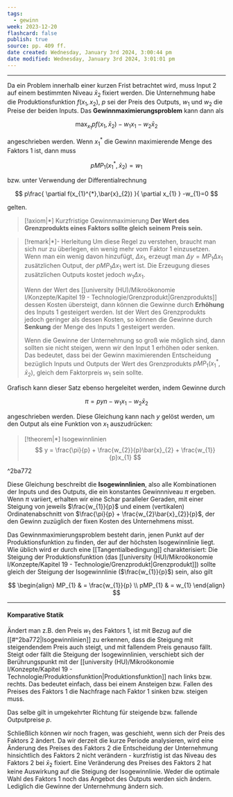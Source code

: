 ```yaml
---
tags:
  - gewinn
week: 2023-12-20
flashcard: false
publish: true
source: pp. 409 ff.
date created: Wednesday, January 3rd 2024, 3:00:44 pm
date modified: Wednesday, January 3rd 2024, 3:01:01 pm
---
```

***

Da ein Problem innerhalb einer kurzen Frist betrachtet wird, muss Input 2 auf einem bestimmten Niveau $\bar{x}_{2}$ fixiert werden. Die Unternehmung habe die Produktionsfunktion $f(x_{1},x_{2})$, $p$ sei der Preis des Outputs, $w_{1}$ und $w_{2}$ die Preise der beiden Inputs. Das **Gewinnmaximierungsproblem** kann dann als

$$
\max_{x_{1}} pf(x_{1}, \bar{x}_{2}) - w_{1}x_{1}-w_{2}\bar{x}_{2}
$$

angeschrieben werden.
Wenn $x_{1}^{*}$ die Gewinn maximierende Menge des Faktors 1 ist, dann muss

$$
pMP_{1}(x_{1}^{*},\bar{x}_{2})=w_{1}
$$

bzw. unter Verwendung der Differentialrechnung

$$
p\frac{ \partial f(x_{1}^{*},\bar{x}_{2}) }{ \partial x_{1} } -w_{1}=0
$$

gelten.

> [!axiom|*] Kurzfristige Gewinnmaximierung
> **Der Wert des Grenzprodukts eines Faktors sollte gleich seinem Preis sein.**

> [!remark|*]- Herleitung
> Um diese Regel zu verstehen, braucht man sich nur zu überlegen, ein wenig mehr vom Faktor 1 einzusetzen. Wenn man ein wenig davon hinzufügt, $\Delta x_{1}$, erzeugt man $\Delta y = MP_{1}\Delta x_{1}$ zusätzlichen Output, der $pMP_{1}\Delta x_{1}$ wert ist. Die Erzeugung dieses zusätzlichen Outputs kostet jedoch $w_{1}\Delta x_{1}$.
> 
> Wenn der Wert des [[university (HU)/Mikroökonomie I/Konzepte/Kapitel 19 - Technologie/Grenzprodukt|Grenzprodukts]] dessen Kosten übersteigt, dann können die Gewinne durch **Erhöhung** des Inputs 1 gesteigert werden. Ist der Wert des Grenzprodukts jedoch geringer als dessen Kosten, so können die Gewinne durch **Senkung** der Menge des Inputs 1 gesteigert werden.
> 
> Wenn die Gewinne der Unternehmung so groß wie möglich sind, dann sollten sie nicht steigen, wenn wir den Input 1 erhöhen oder senken. Das bedeutet, dass bei der Gewinn maximierenden Entscheidung bezüglich Inputs und Outputs der Wert des Grenzprodukts $pMP_{1}(x_{1}^{*},\bar{x}_{2})$, gleich dem Faktorpreis $w_{1}$ sein sollte.

Grafisch kann dieser Satz ebenso hergeleitet werden, indem Gewinne durch

$$
\pi = pyn-w_{1}x_{1} - w_{2}\bar{x}_{2}
$$

angeschrieben werden. Diese Gleichung kann nach $y$ gelöst werden, um den Output als eine Funktion von $x_{1}$ auszudrücken:

> [!theorem|*] Isogewinnlinien
> $$
> y = \frac{\pi}{p} + \frac{w_{2}}{p}\bar{x}_{2} + \frac{w_{1}}{p}x_{1}
> $$

^2ba772

Diese Gleichung beschreibt die **Isogewinnlinien**, also alle Kombinationen der Inputs und des Outputs, die ein konstantes Gewinnniveau $\pi$ ergeben. Wenn $\pi$ variiert, erhalten wir eine Schar paralleler Geraden, mit einer Steigung von jeweils $\frac{w_{1}}{p}$ und einem (vertikalen) Ordinatenabschnitt von
$\frac{\pi}{p} + \frac{w_{2}\bar{x}_{2}}{p}$, der den Gewinn zuzüglich der fixen Kosten des Unternehmens misst.

Das Gewinnmaximierungsproblem besteht darin, jenen Punkt auf der Produktionsfunktion zu finden, der auf der höchsten Isogewinnlinie liegt. Wie üblich wird er durch eine [[Tangentialbedingung]] charakterisiert: Die Steigung der Produktionsfunktion (das [[university (HU)/Mikroökonomie I/Konzepte/Kapitel 19 - Technologie/Grenzprodukt|Grenzprodukt]]) sollte gleich der Steigung der Isogewinnlinie ($\frac{w_{1}}{p}$) sein, also gilt

$$
\begin{align}
 MP_{1} &  = \frac{w_{1}}{p} \\
 pMP_{1} &  = w_{1}
\end{align}
$$

***
#### Komparative Statik

Ändert man z.B. den Preis $w_{1}$ des Faktors 1, ist mit Bezug auf die [[#^2ba772|Isogewinnlinien]] zu erkennen, dass die Steigung mit steigendendem Preis auch steigt, und mit fallendem Preis genauso fällt. Steigt oder fällt die Steigung der Isogewinnlinien, verschiebt sich der Berührungspunkt mit der [[university (HU)/Mikroökonomie I/Konzepte/Kapitel 19 - Technologie/Produktionsfunktion|Produktionsfunktion]] nach links bzw. rechts.
Das bedeutet einfach, dass bei einem Ansteigen bzw. Fallen des Preises des Faktors 1 die Nachfrage nach Faktor 1 sinken bzw. steigen muss.

Das selbe gilt in umgekehrter Richtung für steigende bzw. fallende Outputpreise $p$.

Schließlich können wir noch fragen, was geschieht, wenn sich der Preis des Faktors 2 ändert. Da wir derzeit die kurze Periode analysieren, wird eine Änderung des Preises des Faktors 2 die Entscheidung der Unternehmung hinsichtlich des Faktors 2 nicht verändern - kurzfristig ist das Niveau des Faktors 2 bei $\bar{x}_2$ fixiert. Eine Veränderung des Preises des Faktors 2 hat keine Auswirkung auf die Steigung der Isogewinnlinie. Weder die optimale Wahl des Faktors 1 noch das Angebot des Outputs werden sich ändern. Lediglich die Gewinne der Unternehmung ändern sich.